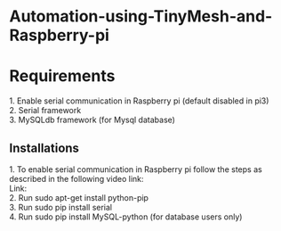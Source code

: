 # Automation-using-TinyMesh-and-Raspberry-pi
<H1>Requirements</H1>
1. Enable serial communication in Raspberry pi (default disabled in pi3)<br>
2. Serial framework <br>
3. MySQLdb framework (for Mysql database)
<H2>Installations</H2>
1. To enable serial communication in Raspberry pi follow the steps as described in the following video link:<br>
 Link:<a href="https://youtu.be/Cs2r5Z1R1H8"></a><br>
2. Run sudo apt-get install python-pip<br>
3. Run sudo pip install serial<br>
4. Run sudo pip install MySQL-python (for database users only)
